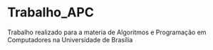 # Trabalho_APC
Trabalho realizado para a materia de Algoritmos e Programação em Computadores na Universidade de Brasília
